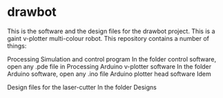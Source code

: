 # drawbot

This is the software and the design files for the drawbot project. This is a gaint v-plotter multi-colour robot. This repository contains a number of things:

Processing Simulation and control program             In the folder control software, open any .pde file in Processing
Arduino v-plotter software                            In the folder Arduino software, open any .ino file
Arduino plotter head software                         Idem

Design files for the laser-cutter                     In the folder Designs
